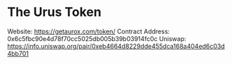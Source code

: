 # The Urus Token

Website: https://getaurox.com/token/
Contract Address: 0x6c5fbc90e4d78f70cc5025db005b39b03914fc0c
Uniswap: https://info.uniswap.org/pair/0xeb4664d8229dde455dca168a404ed6c03d4bb701
